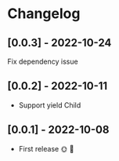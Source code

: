 # Changelog

## [0.0.3] - 2022-10-24

Fix dependency issue

## [0.0.2] - 2022-10-11

- Support yield Child

## [0.0.1] - 2022-10-08

* First release 🌞 🚀
